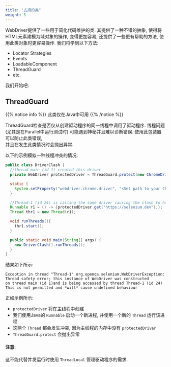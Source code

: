 ```yaml
---
title: "支持的类"
weight: 5
---
```



WebDriver提供了一些用于简化代码维护的类. 
其提供了一种不错的抽象,
使得将HTML元素建模为域对象的操作, 变得更加容易,
还提供了一些更有帮助的方法, 使用此类对象时更容易操作. 
我们将学到以下方法:

* Locator Strategies
* Events
* LoadableComponent
* ThreadGuard
* etc.

我们开始吧:


## **ThreadGuard**
{{% notice info %}}
此类仅在Java中可用
{{% /notice %}}

ThreadGuard检查是否仅从创建驱动程序的同一线程中调用了驱动程序. 
线程问题 (尤其是在Parallel中运行测试时)
可能遇到神秘并且难以诊断错误. 
使用此包装器可以防止此类错误,  
并且在发生此类情况时会抛出异常.

以下的示例模拟一种线程冲突的情况:

```java
public class DriverClash {
  //thread main (id 1) created this driver
  private WebDriver protectedDriver = ThreadGuard.protect(new ChromeDriver());

  static {
    System.setProperty("webdriver.chrome.driver", "<Set path to your Chromedriver>");
  }

  //Thread-1 (id 24) is calling the same driver causing the clash to happen
  Runnable r1 = () -> {protectedDriver.get("https://selenium.dev");};
  Thread thr1 = new Thread(r1);

  void runThreads(){
    thr1.start();
  }

  public static void main(String[] args) {
    new DriverClash().runThreads();
  }
}
```

结果如下所示:

```text
Exception in thread "Thread-1" org.openqa.selenium.WebDriverException:
Thread safety error; this instance of WebDriver was constructed
on thread main (id 1)and is being accessed by thread Thread-1 (id 24)
This is not permitted and *will* cause undefined behaviour

```
正如示例所示:

 * `protectedDriver` 将在主线程中创建
 *  我们使用Java的 `Runnable` 启动一个新进程,  并使用一个新的 `Thread` 运行该进程
 *  这两个 `Thread` 都会发生冲突,  因为主线程的内存中没有 `protectedDriver`
 * `ThreadGuard.protect` 会抛出异常
 
#### 注意:

这不能代替并发运行时使用 `ThreadLocal` 管理驱动程序的需求.

